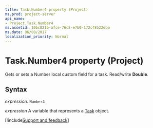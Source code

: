 ```yaml
---
title: Task.Number4 property (Project)
ms.prod: project-server
api_name:
- Project.Task.Number4
ms.assetid: 10bc8216-afce-76c8-e7b0-172c48b22eba
ms.date: 06/08/2017
localization_priority: Normal
---
```



# Task.Number4 property (Project)

Gets or sets a Number local custom field for a task. Read/write  **Double**.


## Syntax

_expression_. `Number4`

_expression_ A variable that represents a [Task](./Project.Task.md) object.

[!include[Support and feedback](~/includes/feedback-boilerplate.md)]